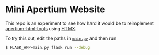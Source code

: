# Mini Apertium Website

This repo is an experiment to see how hard it would be to reimplement [apertium-html-tools](https://github.com/apertium/apertium-html-tools) using [HTMX](https://htmx.org).

To try this out, edit the paths in [`main.py`](main.py) and then run

```bash
$ FLASK_APP=main.py flask run --debug
```
